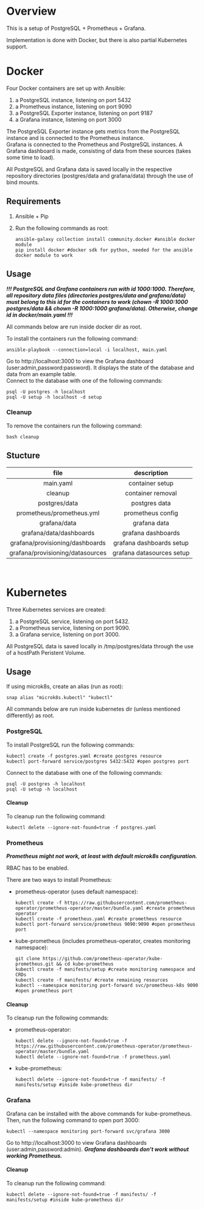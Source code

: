 # Overview

This is a setup of PostgreSQL + Prometheus + Grafana.

Implementation is done with Docker, but there is also partial Kubernetes support.

# Docker

Four Docker containers are set up with Ansible:
1. a PostgreSQL instance, listening on port 5432
1. a Prometheus instance, listening on port 9090
1. a PostgreSQL Exporter instance, listening on port 9187
1. a Grafana instance, listening on port 3000

The PostgreSQL Exporter instance gets metrics from the PostgreSQL instance and is connected to the Prometheus instance.<br>
Grafana is connected to the Prometheus and PostgreSQL instances. A Grafana dashboard is made, consisting of data from these sources (takes some time to load).

All PostgreSQL and Grafana data is saved locally in the respective repository directories (postgres/data and grafana/data) through the use of bind mounts.<br>

## Requirements

1. Ansible + Pip
1. Run the following commands as root:

    ```
    ansible-galaxy collection install community.docker #ansible docker module
    pip install docker #docker sdk for python, needed for the ansible docker module to work
    ```

## Usage

***!!! PostgreSQL and Grafana containers run with id 1000:1000. Therefore, all repository data files (directories postgres/data and grafana/data) must belong to this id for the containers to work (chown -R 1000:1000 postgres/data && chown -R 1000:1000 grafana/data). Otherwise, change id in docker/main.yaml !!!***

All commands below are run inside docker dir as root.

To install the containers run the following command:

  ```
  ansible-playbook --connection=local -i localhost, main.yaml
  ```
Go to http://localhost:3000 to view the Grafana dashboard (user:admin,password:password). It displays the state of the database and data from an example table.<br>
Connect to the database with one of the following commands:
  ```
  psql -U postgres -h localhost
  psql -U setup -h localhost -d setup
  ```

### Cleanup

To remove the containers run the following command:
```
bash cleanup
```

## Stucture

| file                             | description               |
|:--------------------------------:|:-------------------------:|
| main.yaml                        | container setup           |
| cleanup                          | container removal         |
| postgres/data                    | postgres data             |
| prometheus/prometheus.yml        | prometheus config         |
| grafana/data                     | grafana data              |
| grafana/data/dashboards          | grafana dashboards        |
| grafana/provisioning/dashboards  | grafana dashboards setup  |
| grafana/provisioning/datasources | grafana datasources setup |

<br>

# Kubernetes

Three Kubernetes services are created:
1. a PostgreSQL service, listening on port 5432.
1. a Prometheus service, listening on port 9090.
1. a Grafana service, listening on port 3000.

All PostgreSQL data is saved locally in /tmp/postgres/data through the use of a hostPath Peristent Volume.

## Usage

If using microk8s, create an alias (run as root):
```
snap alias "microk8s.kubectl" "kubectl"
```

All commands below are run inside kubernetes dir (unless mentioned differently) as root.

### PostgreSQL

To install PostgreSQL run the following commands:
  ```
  kubectl create -f postgres.yaml #create postgres resource
  kubectl port-forward service/postgres 5432:5432 #open postgres port
  ```
Connect to the database with one of the following commands:
  ```
  psql -U postgres -h localhost
  psql -U setup -h localhost
  ```

#### Cleanup

To cleanup run the following command:
```
kubectl delete --ignore-not-found=true -f postgres.yaml
```

### Prometheus

***Prometheus might not work, at least with default microk8s configuration.***

RBAC has to be enabled.

There are two ways to install Prometheus:
* prometheus-operator (uses default namespace):
    ```
    kubectl create -f https://raw.githubusercontent.com/prometheus-operator/prometheus-operator/master/bundle.yaml #create prometheus operator
    kubectl create -f prometheus.yaml #create prometheus resource
    kubectl port-forward service/prometheus 9090:9090 #open prometheus port
    ```
* kube-prometheus (includes prometheus-operator, creates monitoring namespace):
    ```
    git clone https://github.com/prometheus-operator/kube-prometheus.git && cd kube-prometheus
    kubectl create -f manifests/setup #create monitoring namespace and CRDs
    kubectl create -f manifests/ #create remaining resources
    kubectl --namespace monitoring port-forward svc/prometheus-k8s 9090 #open prometheus port
    ```

#### Cleanup

To cleanup run the following commands:
* prometheus-operator:
    ```
    kubectl delete --ignore-not-found=true -f https://raw.githubusercontent.com/prometheus-operator/prometheus-operator/master/bundle.yaml
    kubectl delete --ignore-not-found=true -f prometheus.yaml
    ```
* kube-prometheus:
    ```    
    kubectl delete --ignore-not-found=true -f manifests/ -f manifests/setup #inside kube-prometheus dir
    ```

### Grafana

Grafana can be installed with the above commands for kube-prometheus. Then, run the following command to open port 3000:
```
kubectl --namespace monitoring port-forward svc/grafana 3000
```
Go to http://localhost:3000 to view Grafana dashboards (user:admin,password:admin). ***Grafana dashboards don't work without working Prometheus.***

#### Cleanup

To cleanup run the following command:
```    
kubectl delete --ignore-not-found=true -f manifests/ -f manifests/setup #inside kube-prometheus dir
```
